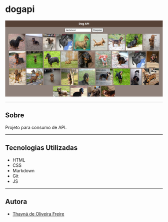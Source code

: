 # dogapi

![](./preview.png)

---

## Sobre 
Projeto para consumo de API.

---

## Tecnologias Utilizadas
- HTML
- CSS
- Markdown
- Git
- JS

---

## Autora
- [Thayná de Oliveira Freire](https://www.linkedin.com/in/thayná-freire-863696297)
